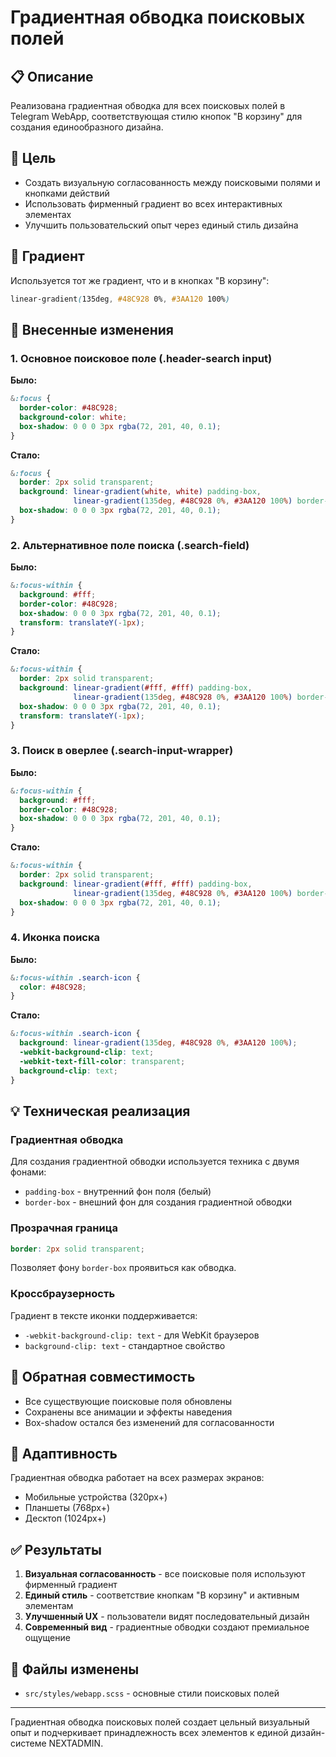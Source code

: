 # Градиентная обводка поисковых полей

## 📋 Описание

Реализована градиентная обводка для всех поисковых полей в Telegram WebApp, соответствующая стилю кнопок "В корзину" для создания единообразного дизайна.

## 🎯 Цель

- Создать визуальную согласованность между поисковыми полями и кнопками действий
- Использовать фирменный градиент во всех интерактивных элементах
- Улучшить пользовательский опыт через единый стиль дизайна

## 🎨 Градиент

Используется тот же градиент, что и в кнопках "В корзину":
```scss
linear-gradient(135deg, #48C928 0%, #3AA120 100%)
```

## 🔧 Внесенные изменения

### 1. Основное поисковое поле (.header-search input)

**Было:**
```scss
&:focus {
  border-color: #48C928;
  background-color: white;
  box-shadow: 0 0 0 3px rgba(72, 201, 40, 0.1);
}
```

**Стало:**
```scss
&:focus {
  border: 2px solid transparent;
  background: linear-gradient(white, white) padding-box,
              linear-gradient(135deg, #48C928 0%, #3AA120 100%) border-box;
  box-shadow: 0 0 0 3px rgba(72, 201, 40, 0.1);
}
```

### 2. Альтернативное поле поиска (.search-field)

**Было:**
```scss
&:focus-within {
  background: #fff;
  border-color: #48C928;
  box-shadow: 0 0 0 3px rgba(72, 201, 40, 0.1);
  transform: translateY(-1px);
}
```

**Стало:**
```scss
&:focus-within {
  border: 2px solid transparent;
  background: linear-gradient(#fff, #fff) padding-box,
              linear-gradient(135deg, #48C928 0%, #3AA120 100%) border-box;
  box-shadow: 0 0 0 3px rgba(72, 201, 40, 0.1);
  transform: translateY(-1px);
}
```

### 3. Поиск в оверлее (.search-input-wrapper)

**Было:**
```scss
&:focus-within {
  background: #fff;
  border-color: #48C928;
  box-shadow: 0 0 0 3px rgba(72, 201, 40, 0.1);
}
```

**Стало:**
```scss
&:focus-within {
  border: 2px solid transparent;
  background: linear-gradient(#fff, #fff) padding-box,
              linear-gradient(135deg, #48C928 0%, #3AA120 100%) border-box;
  box-shadow: 0 0 0 3px rgba(72, 201, 40, 0.1);
}
```

### 4. Иконка поиска

**Было:**
```scss
&:focus-within .search-icon {
  color: #48C928;
}
```

**Стало:**
```scss
&:focus-within .search-icon {
  background: linear-gradient(135deg, #48C928 0%, #3AA120 100%);
  -webkit-background-clip: text;
  -webkit-text-fill-color: transparent;
  background-clip: text;
}
```

## 💡 Техническая реализация

### Градиентная обводка

Для создания градиентной обводки используется техника с двумя фонами:
- `padding-box` - внутренний фон поля (белый)
- `border-box` - внешний фон для создания градиентной обводки

### Прозрачная граница

```scss
border: 2px solid transparent;
```
Позволяет фону `border-box` проявиться как обводка.

### Кроссбраузерность

Градиент в тексте иконки поддерживается:
- `-webkit-background-clip: text` - для WebKit браузеров
- `background-clip: text` - стандартное свойство

## 🔄 Обратная совместимость

- Все существующие поисковые поля обновлены
- Сохранены все анимации и эффекты наведения
- Box-shadow остался без изменений для согласованности

## 📱 Адаптивность

Градиентная обводка работает на всех размерах экранов:
- Мобильные устройства (320px+)
- Планшеты (768px+)
- Десктоп (1024px+)

## ✅ Результаты

1. **Визуальная согласованность** - все поисковые поля используют фирменный градиент
2. **Единый стиль** - соответствие кнопкам "В корзину" и активным элементам
3. **Улучшенный UX** - пользователи видят последовательный дизайн
4. **Современный вид** - градиентные обводки создают премиальное ощущение

## 🔧 Файлы изменены

- `src/styles/webapp.scss` - основные стили поисковых полей

---

Градиентная обводка поисковых полей создает цельный визуальный опыт и подчеркивает принадлежность всех элементов к единой дизайн-системе NEXTADMIN. 